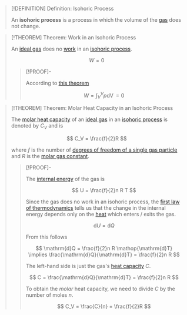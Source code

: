 >[!DEFINITION] Definition: Isohoric Process
>
>An **isohoric process** is a process in which the volume of the [gas](../Kinetic-Molecular%20Model%20of%20an%20Ideal%20Gas.md) does not change.
>

>[!THEOREM] Theorem: Work in an Isohoric Process
>
>An [ideal gas](../Kinetic-Molecular%20Model%20of%20an%20Ideal%20Gas.md) does no [work](../../../Mechanics/Classical%20Mechanics/Newtonian%20Formalism/Energy/Work.md) in an [isohoric process](Ideal%20Gases%20in%20Isohoric%20Processes.md).
>
>$$
>W = 0
>$$
>
>>[!PROOF]-
>>
>>According to [this theorem](../Work%20of%20an%20Ideal%20Gas.md)
>>
>>$$
>>W = \int_V^V p\mathop{\mathrm{d}V} = 0
>>$$
>>
>

>[!THEOREM] Theorem: Molar Heat Capacity in an Isohoric Process
>
>The [molar heat capacity](../../Temperature%20and%20Heat/Molar%20Heat%20Capacity.md) of an [ideal gas](../Kinetic-Molecular%20Model%20of%20an%20Ideal%20Gas.md) in an [isohoric process](Ideal%20Gases%20in%20Isohoric%20Processes.md) is denoted by $C_V$ and is
>
>$$
>C_V = \frac{f}{2}R
>$$
>
>where $f$ is the number of [degrees of freedom of a single gas particle](../Degrees%20of%20Freedom%20of%20Gas%20Particles.md) and $R$ is the [molar gas constant](../Molar%20Gas%20Constant.md).
>
>>[!PROOF]-
>>
>>The [internal energy](../../Internal%20Energy.md) of the gas is
>>
>>$$
>>U = \frac{f}{2}n R T
>>$$
>>
>>Since the gas does no work in an isohoric process, the [first law of thermodynamics](../../The%20First%20Law%20of%20Thermodynamics.md) tells us that the change in the internal energy depends only on the [heat](../../Heat.md) which enters / exits the gas.
>>
>>$$
>>\mathrm{d}U = \mathrm{d}Q
>>$$
>>
>>From this follows
>>
>>$$
>>\mathrm{d}Q = \frac{f}{2}n R \mathop{\mathrm{d}T} \implies \frac{\mathrm{d}Q}{\mathrm{d}T} = \frac{f}{2}n R
>>$$
>>
>>The left-hand side is just the gas's [heat capacity](../../Temperature%20and%20Heat/Heat%20Capacity.md) $C$.
>>
>>$$
>>C = \frac{\mathrm{d}Q}{\mathrm{d}T} = \frac{f}{2}n R
>>$$
>>
>> To obtain the *molar* heat capacity, we need to divide $C$ by the number of moles $n$.
>>
>>$$
>>C_V = \frac{C}{n} = \frac{f}{2}R
>>$$
>>
>